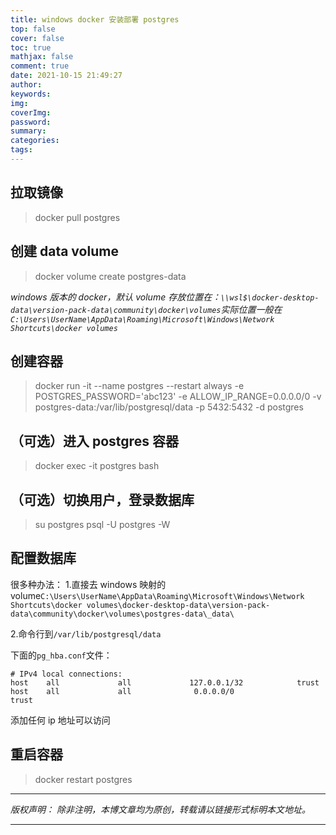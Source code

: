 ```yaml
---
title: windows docker 安装部署 postgres
top: false
cover: false
toc: true
mathjax: false
comment: true
date: 2021-10-15 21:49:27
author:
keywords:
img:
coverImg:
password:
summary:
categories:
tags:
---
```


## 拉取镜像

> docker pull postgres

## 创建 data volume

> docker volume create postgres-data

_windows 版本的 docker，默认 volume 存放位置在：`\\wsl$\docker-desktop-data\version-pack-data\community\docker\volumes`实际位置一般在`C:\Users\UserName\AppData\Roaming\Microsoft\Windows\Network Shortcuts\docker volumes`_

## 创建容器

> docker run -it \-\-name postgres \-\-restart always -e POSTGRES_PASSWORD=\'abc123\' -e ALLOW_IP_RANGE=0.0.0.0/0 -v postgres-data:/var/lib/postgresql/data -p 5432:5432 -d postgres

## （可选）进入 postgres 容器

> docker exec -it postgres bash

## （可选）切换用户，登录数据库

> su postgres
> psql -U postgres -W

## 配置数据库

很多种办法： 1.直接去 windows 映射的 volume`C:\Users\UserName\AppData\Roaming\Microsoft\Windows\Network Shortcuts\docker volumes\docker-desktop-data\version-pack-data\community\docker\volumes\postgres-data\_data\`

2.命令行到`/var/lib/postgresql/data`

下面的`pg_hba.conf`文件：

```
# IPv4 local connections:
host    all             all             127.0.0.1/32            trust
host    all             all              0.0.0.0/0                trust
```

添加任何 ip 地址可以访问

## 重启容器

> docker restart postgres

---

_版权声明：_
_除非注明，本博文章均为原创，转载请以链接形式标明本文地址。_

---
